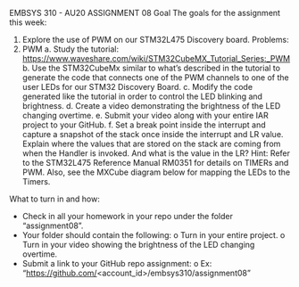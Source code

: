 EMBSYS 310 - AU20
ASSIGNMENT 08
Goal
The goals for the assignment this week:
1. Explore the use of PWM on our STM32L475 Discovery board.
Problems:
1. PWM
a. Study the tutorial: https://www.waveshare.com/wiki/STM32CubeMX_Tutorial_Series:_PWM
b. Use the STM32CubeMx similar to what’s described in the tutorial to generate the code that connects one of the PWM channels to one of the user LEDs for our STM32 Discovery Board.
c. Modify the code generated like the tutorial in order to control the LED blinking and brightness.
d. Create a video demonstrating the brightness of the LED changing overtime.
e. Submit your video along with your entire IAR project to your GitHub.
f. Set a break point inside the interrupt and capture a snapshot of the stack once inside the interrupt and LR value. Explain where the values that are stored on the stack are coming from when the Handler is invoked. And what is the value in the LR?
Hint: Refer to the STM32L475 Reference Manual RM0351 for details on TIMERs and PWM.
Also, see the MXCube diagram below for mapping the LEDs to the Timers.

What to turn in and how:
- Check in all your homework in your repo under the folder “assignment08”.
- Your folder should contain the following:
o Turn in your entire project.
o Turn in your video showing the brightness of the LED changing overtime.
- Submit a link to your GitHub repo assignment:
o Ex: “https://github.com/<account_id>/embsys310/assignment08”